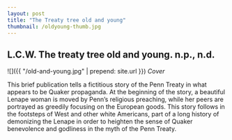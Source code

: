 ```yaml
---
layout: post
title: "The Treaty tree old and young"
thumbnail: /oldyoung-thumb.jpg
---
```

## L.C.W. The treaty tree old and young. n.p., n.d. 

![]({{ "/old-and-young.jpg" | prepend: site.url }})
_Cover_

This brief publication tells a fictitious story of the Penn Treaty in what appears to be Quaker propaganda. At the beginning of the story, a beautiful Lenape woman is moved by Penn’s religious preaching, while her peers are portrayed as greedily focusing on the European goods. This story follows in the footsteps of West and other white Americans, part of a long history of demonizing the Lenape in order to heighten the sense of Quaker benevolence and godliness in the myth of the Penn Treaty.
